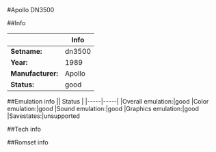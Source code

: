 #Apollo DN3500

##Info

||Info|
|-----|-----|
|**Setname:**|dn3500
|**Year:**|1989
|**Manufacturer:**|Apollo
|**Status:**|good

##Emulation info
|| Status |
|-----|-----|
|Overall emulation:|good
|Color emulation:|good
|Sound emulation:|good
|Graphics emulation:|good
|Savestates:|unsupported

##Tech info

##Romset info

<!--- START OF EDITED COMMENT DO NOT TOUCH TEXT ABOVE-->
